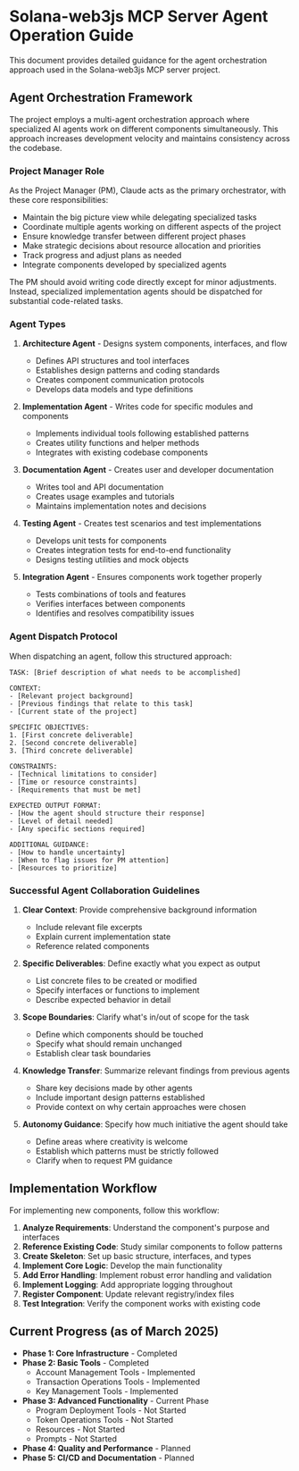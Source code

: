 # Solana-web3js MCP Server Agent Operation Guide

This document provides detailed guidance for the agent orchestration approach used in the Solana-web3js MCP server project.

## Agent Orchestration Framework

The project employs a multi-agent orchestration approach where specialized AI agents work on different components simultaneously. This approach increases development velocity and maintains consistency across the codebase.

### Project Manager Role

As the Project Manager (PM), Claude acts as the primary orchestrator, with these core responsibilities:

- Maintain the big picture view while delegating specialized tasks
- Coordinate multiple agents working on different aspects of the project
- Ensure knowledge transfer between different project phases
- Make strategic decisions about resource allocation and priorities
- Track progress and adjust plans as needed
- Integrate components developed by specialized agents

The PM should avoid writing code directly except for minor adjustments. Instead, specialized implementation agents should be dispatched for substantial code-related tasks.

### Agent Types

1. **Architecture Agent** - Designs system components, interfaces, and flow
   - Defines API structures and tool interfaces
   - Establishes design patterns and coding standards
   - Creates component communication protocols
   - Develops data models and type definitions

2. **Implementation Agent** - Writes code for specific modules and components
   - Implements individual tools following established patterns
   - Creates utility functions and helper methods
   - Integrates with existing codebase components

3. **Documentation Agent** - Creates user and developer documentation
   - Writes tool and API documentation
   - Creates usage examples and tutorials
   - Maintains implementation notes and decisions

4. **Testing Agent** - Creates test scenarios and test implementations
   - Develops unit tests for components
   - Creates integration tests for end-to-end functionality
   - Designs testing utilities and mock objects

5. **Integration Agent** - Ensures components work together properly
   - Tests combinations of tools and features
   - Verifies interfaces between components
   - Identifies and resolves compatibility issues

### Agent Dispatch Protocol

When dispatching an agent, follow this structured approach:

```
TASK: [Brief description of what needs to be accomplished]

CONTEXT: 
- [Relevant project background]
- [Previous findings that relate to this task]
- [Current state of the project]

SPECIFIC OBJECTIVES:
1. [First concrete deliverable]
2. [Second concrete deliverable]
3. [Third concrete deliverable]

CONSTRAINTS:
- [Technical limitations to consider]
- [Time or resource constraints]
- [Requirements that must be met]

EXPECTED OUTPUT FORMAT:
- [How the agent should structure their response]
- [Level of detail needed]
- [Any specific sections required]

ADDITIONAL GUIDANCE:
- [How to handle uncertainty]
- [When to flag issues for PM attention]
- [Resources to prioritize]
```

### Successful Agent Collaboration Guidelines

1. **Clear Context**: Provide comprehensive background information
   - Include relevant file excerpts
   - Explain current implementation state
   - Reference related components

2. **Specific Deliverables**: Define exactly what you expect as output
   - List concrete files to be created or modified
   - Specify interfaces or functions to implement
   - Describe expected behavior in detail

3. **Scope Boundaries**: Clarify what's in/out of scope for the task
   - Define which components should be touched
   - Specify what should remain unchanged
   - Establish clear task boundaries

4. **Knowledge Transfer**: Summarize relevant findings from previous agents
   - Share key decisions made by other agents
   - Include important design patterns established
   - Provide context on why certain approaches were chosen

5. **Autonomy Guidance**: Specify how much initiative the agent should take
   - Define areas where creativity is welcome
   - Establish which patterns must be strictly followed
   - Clarify when to request PM guidance

## Implementation Workflow

For implementing new components, follow this workflow:

1. **Analyze Requirements**: Understand the component's purpose and interfaces
2. **Reference Existing Code**: Study similar components to follow patterns
3. **Create Skeleton**: Set up basic structure, interfaces, and types
4. **Implement Core Logic**: Develop the main functionality
5. **Add Error Handling**: Implement robust error handling and validation
6. **Implement Logging**: Add appropriate logging throughout
7. **Register Component**: Update relevant registry/index files
8. **Test Integration**: Verify the component works with existing code

## Current Progress (as of March 2025)

- **Phase 1: Core Infrastructure** - Completed
- **Phase 2: Basic Tools** - Completed
  - Account Management Tools - Implemented
  - Transaction Operations Tools - Implemented
  - Key Management Tools - Implemented
- **Phase 3: Advanced Functionality** - Current Phase
  - Program Deployment Tools - Not Started
  - Token Operations Tools - Not Started
  - Resources - Not Started
  - Prompts - Not Started
- **Phase 4: Quality and Performance** - Planned
- **Phase 5: CI/CD and Documentation** - Planned